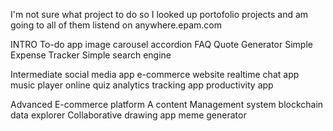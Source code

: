 I'm not sure what project to do so I looked up portofolio projects and am going to all of them listend on anywhere.epam.com

INTRO
To-do app
image carousel
accordion FAQ
Quote Generator
Simple Expense Tracker
Simple search engine

Intermediate
social media app
e-commerce website
realtime chat app
music player
online quiz
analytics tracking app
productivity app

Advanced
E-commerce platform
A content Management system
blockchain data explorer
Collaborative drawing app
meme generator
